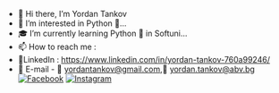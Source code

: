 - 👋 Hi there, I’m Yordan Tankov
- 👀 I’m interested in Python 🐍...
- 🎓 I’m currently learning Python 🐍 in Softuni...
- 📫 How to reach me :
- 💼LinkedIn : https://www.linkedin.com/in/yordan-tankov-760a99246/
- 📧 E-mail - 📧 yordantankov@gmail.com,📧 yordan.tankov@abv.bg
[![Facebook](https://img.shields.io/badge/-Facebook-00B2FF?style=flat-square&logo=Facebook&logoColor=white)](https://www.facebook.com/profile.php?id=100030159861393/)
[![Instagram](https://img.shields.io/badge/-Instagram-e4405f?style=flat-square&logo=Instagram&logoColor=white)](https://www.instagram.com/yordan.tankov/) 

<!---
yordantankov/yordantankov is a ✨ special ✨ repository because its `README.md` (this file) appears on your GitHub profile.
You can click the Preview link to take a look at your changes.
--->
